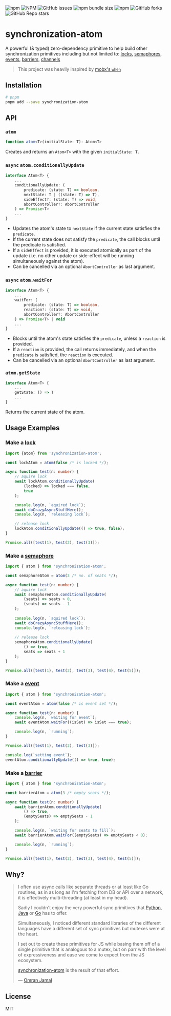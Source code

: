 ![npm](https://img.shields.io/npm/v/synchronization-atom)
![NPM](https://img.shields.io/npm/l/synchronization-atom)
![GitHub issues](https://img.shields.io/github/issues/omranjamal/synchronization-atom)
![npm bundle size](https://img.shields.io/bundlephobia/min/synchronization-atom)
![npm](https://img.shields.io/npm/dw/synchronization-atom)
![GitHub forks](https://img.shields.io/github/forks/omranjamal/synchronization-atom)
![GitHub Repo stars](https://img.shields.io/github/stars/omranjamal/synchronization-atom)


# synchronization-atom

A powerful (& typed) zero-dependency primitive to help build other synchronization primitives including but not limited to:
[locks][1],
[semaphores][2],
[events][3],
[barriers][4],
[channels][5]

> This project was heavily inspired by [mobx's `when`](https://mobx.js.org/reactions.html#when)

## Installation

```bash
# pnpm
pnpm add --save synchronization-atom
```

## API

### `atom`

```ts
function atom<T>(initialState: T): Atom<T>
```

Creates and returns an `Atom<T>` with the given `initialState: T`.

### `async` `atom.conditionallyUpdate`

```ts
interface Atom<T> {
    ...
    conditionallyUpdate: (
        predicate: (state: T) => boolean,
        nextState: T | ((state: T) => T),
        sideEffect?: (state: T) => void,
        abortController?: AbortController
    ) => Promise<T>
    ...
}
```

- Updates the atom's state to `nextState` if the 
  current state satisfies the `predicate`.
- If the current state
  does not satisfy the `predicate`, the call blocks until the
  predicate is satisfied.
- If a `sideEffect` is provided, it is executed atomically 
  as part of the update (i.e. no other update or side-effect will be running 
  simultaneously against the atom).
- Can be cancelled via an optional `AbortController` as last argument.

### `async` `atom.waitFor`

```ts
interface Atom<T> {
    ...
    waitFor: (
        predicate: (state: T) => boolean,
        reaction?: (state: T) => void,
        abortController?: AbortController
    ) => Promise<T> | void
    ...
}
```

- Blocks until the atom's state satisfies the `predicate`, unless a
`reaction` is provided.
- If a `reaction` is provided, the call returns
immediately,  and when the `predicate` is satisfied, the `reaction`
is executed.
- Can be cancelled via an optional `AbortController` as last argument.

### `atom.getState`

```ts
interface Atom<T> {
    ...
    getState: () => T
    ...
}
```

Returns the current state of the atom.

## Usage Examples

### Make a [lock][1]

```ts
import {atom} from 'synchronization-atom';

const lockAtom = atom(false /* is locked */);

async function test(n: number) {
    // aquire lock
    await lockAtom.conditionallyUpdate(
        (locked) => locked === false,
        true
    );

    console.log(n, `aquired lock`);
    await doCrazyAsyncStuffHere();
    console.log(n, `releasing lock`);

    // release lock
    lockAtom.conditionallyUpdate(() => true, false);
}

Promise.all([test(1), test(2), test(3)]);
```

### Make a [semaphore][2]

```ts
import { atom } from 'synchronization-atom';

const semaphoreAtom = atom(3 /* no. of seats */);

async function test(n: number) {
    // aquire lock
    await semaphoreAtom.conditionallyUpdate(
        (seats) => seats > 0,
        (seats) => seats - 1
    );
    
    console.log(n, `aquired lock`);
    await doCrazyAsyncStuffHere();
    console.log(n, `releasing lock`);
    
    // release lock
    semaphoreAtom.conditionallyUpdate(
        () => true,
        seats => seats + 1
    );
}

Promise.all([test(1), test(2), test(3), test(4), test(5)]);
```

### Make a [event][3]

```ts
import { atom } from 'synchronization-atom';

const eventAtom = atom(false /* is event set */);

async function test(n: number) {
    console.log(n, `waiting for event`);
    await eventAtom.waitFor((isSet) => isSet === true);

    console.log(n, `running`);
}

Promise.all([test(1), test(2), test(3)]);

console.log(`setting event`);
eventAtom.conditionallyUpdate(() => true, true);
```

### Make a [barrier][4]

```ts
import { atom } from 'synchronization-atom';

const barrierAtom = atom(3 /* empty seats */);

async function test(n: number) {
    await barrierAtom.conditionallyUpdate(
        () => true,
        (emptySeats) => emptySeats - 1
    );

    console.log(n, `waiting for seats to fill`);
    await barrierAtom.waitFor((emptySeats) => emptySeats < 0);

    console.log(n, `running`);
}

Promise.all([test(1), test(2), test(3), test(4), test(5)]);
```

## Why?

> I often use async calls like separate threads or at least like
> Go routines, as in as long as I'm fetching from DB or API over
> a network, it is effectively multi-threading (at least in my head).
> 
> Sadly I couldn't enjoy the very powerful sync primitives that
> [Python](https://docs.python.org/3/library/asyncio-sync.html),
> [Java](https://docs.oracle.com/javase/8/docs/api/java/util/concurrent/package-summary.html)
> or [Go](https://pkg.go.dev/sync) has to offer.
> 
> Simultaneously, I noticed different standard libraries of the different
> languages have a different set of sync primitives but mutexes were
> at the heart.
> 
> I set out to create these primitives for JS while basing them off
> of a single primitive that is analogous to a mutex, but on parr
> with the level of expressiveness and ease we come to expect from
> the JS ecosystem.
> 
> [synchronization-atom](https://www.npmjs.com/package/synchronization-atom) is the result of that effort.
> 
> — [Omran Jamal](https://omranjamal.me)

## License
MIT

[1]: https://pkg.go.dev/sync#Mutex
[2]: https://docs.oracle.com/javase/8/docs/api/?java/util/concurrent/Semaphore.html
[3]: https://docs.python.org/3/library/threading.html#event-objects
[4]: https://docs.python.org/3/library/threading.html#barrier-objects
[5]: https://gobyexample.com/channels
